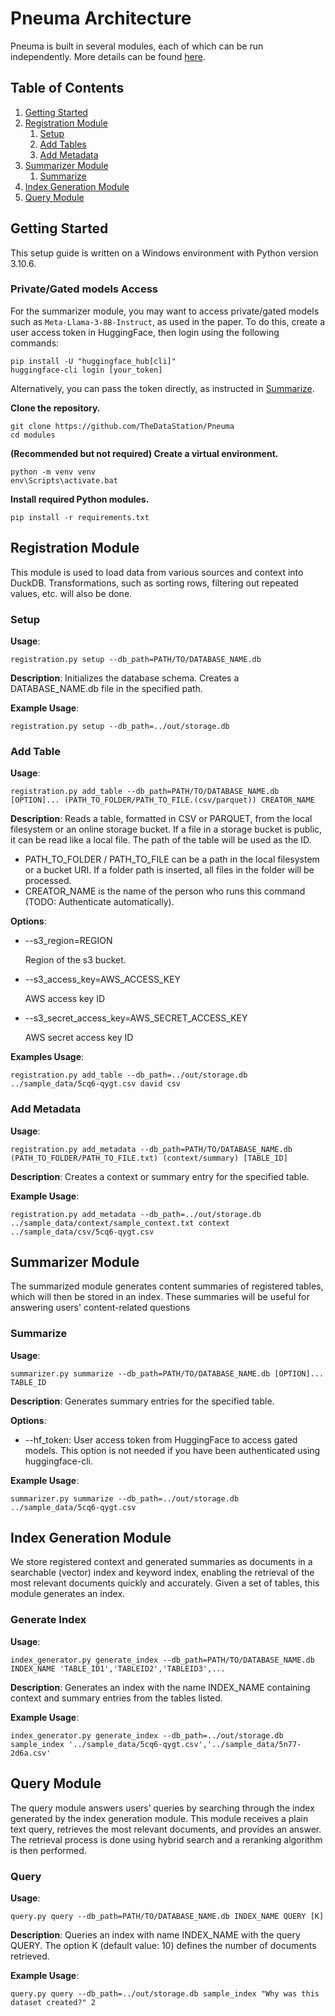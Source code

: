 # Pneuma Architecture

Pneuma is built in several modules, each of which can be run independently. More details can be found [here](https://docs.google.com/document/d/16MsdIs80NssVtIhMq4r0RxXSpTKts_1MyyU2gf6ncpc).

## Table of Contents

1. [Getting Started](#getting-started)
2. [Registration Module](#registration-module)
    1. [Setup](#setup)
    2. [Add Tables](#add-table)
    3. [Add Metadata](#add-metadata)
3. [Summarizer Module](#summarizer-module)
    1. [Summarize](#summarize)
4. [Index Generation Module](#index-generation-module)
5. [Query Module](#query-module)

## Getting Started

This setup guide is written on a Windows environment with Python version 3.10.6.

### Private/Gated models Access

For the summarizer module, you may want to access private/gated models such as `Meta-Llama-3-8B-Instruct`, as used in the paper. To do this, create a user access token in HuggingFace, then login using the following commands:

```shell
pip install -U "huggingface_hub[cli]"
huggingface-cli login [your_token]
```

Alternatively, you can pass the token directly, as instructed in [Summarize](#summarize).

**Clone the repository.**

```shell
git clone https://github.com/TheDataStation/Pneuma
cd modules
```

**(Recommended but not required) Create a virtual environment.**

```shell
python -m venv venv
env\Scripts\activate.bat
```

**Install required Python modules.**

```shell
pip install -r requirements.txt
```

## Registration Module

This module is used to load data from various sources and context into DuckDB. Transformations, such as sorting rows, filtering out repeated values, etc. will also be done.

### Setup

**Usage**:

```shell
registration.py setup --db_path=PATH/TO/DATABASE_NAME.db
```

**Description**: Initializes the database schema. Creates a DATABASE_NAME.db file in the specified path.

**Example Usage**:

```shell
registration.py setup --db_path=../out/storage.db
```

### Add Table

**Usage**:

```shell
registration.py add_table --db_path=PATH/TO/DATABASE_NAME.db [OPTION]... (PATH_TO_FOLDER/PATH_TO_FILE.(csv/parquet)) CREATOR_NAME
```

**Description**: Reads a table, formatted in CSV or PARQUET, from the local filesystem or an online storage bucket. If a file in a storage bucket is public, it can be read like a local file. The path of the table will be used as the ID.

- PATH_TO_FOLDER / PATH_TO_FILE can be a path in the local filesystem or a bucket URI. If a folder path is inserted, all files in the folder will be processed.
- CREATOR_NAME is the name of the person who runs this command (TODO: Authenticate automatically).

**Options**:

- --s3_region=REGION

    Region of the s3 bucket.

- --s3_access_key=AWS_ACCESS_KEY

    AWS access key ID

- --s3_secret_access_key=AWS_SECRET_ACCESS_KEY

    AWS secret access key ID

**Examples Usage**:

```shell
registration.py add_table --db_path=../out/storage.db ../sample_data/5cq6-qygt.csv david csv
```

### Add Metadata

**Usage**:

```shell
registration.py add_metadata --db_path=PATH/TO/DATABASE_NAME.db (PATH_TO_FOLDER/PATH_TO_FILE.txt) (context/summary) [TABLE_ID]
```

**Description**: Creates a context or summary entry for the specified table.

**Example Usage**:

```shell
registration.py add_metadata --db_path=../out/storage.db ../sample_data/context/sample_context.txt context ../sample_data/csv/5cq6-qygt.csv
```

## Summarizer Module

The summarized module generates content summaries of registered tables, which will then be stored in an index. These summaries will be useful for answering users' content-related questions

### Summarize

**Usage**:

```shell
summarizer.py summarize --db_path=PATH/TO/DATABASE_NAME.db [OPTION]... TABLE_ID
```

**Description**: Generates summary entries for the specified table.

**Options**:

- --hf_token: User access token from HuggingFace to access gated models. This option is not needed if you have been authenticated using huggingface-cli.

**Example Usage**:

```shell
summarizer.py summarize --db_path=../out/storage.db ../sample_data/5cq6-qygt.csv
```

## Index Generation Module

We store registered context and generated summaries as documents in a searchable (vector) index and keyword index, enabling the retrieval of the most relevant documents quickly and accurately. Given a set of tables, this module generates an index.

### Generate Index

**Usage**:

```shell
index_generator.py generate_index --db_path=PATH/TO/DATABASE_NAME.db INDEX_NAME 'TABLE_ID1','TABLEID2','TABLEID3',...
```

**Description**: Generates an index with the name INDEX_NAME containing context and summary entries from the tables listed.

**Example Usage**:

```shell
index_generator.py generate_index --db_path=../out/storage.db sample_index '../sample_data/5cq6-qygt.csv','../sample_data/5n77-2d6a.csv'
```

## Query Module

The query module answers users’ queries by searching through the index generated by the index generation module. This module receives a plain text query, retrieves the most relevant documents, and provides an answer. The retrieval process is done using hybrid search and a reranking algorithm is then performed.

### Query

**Usage**:

```shell
query.py query --db_path=PATH/TO/DATABASE_NAME.db INDEX_NAME QUERY [K]
```

**Description**: Queries an index with name INDEX_NAME with the query QUERY. The option K (default value: 10) defines the number of documents retrieved.

**Example Usage**:

```shell
query.py query --db_path=../out/storage.db sample_index "Why was this dataset created?" 2
```
